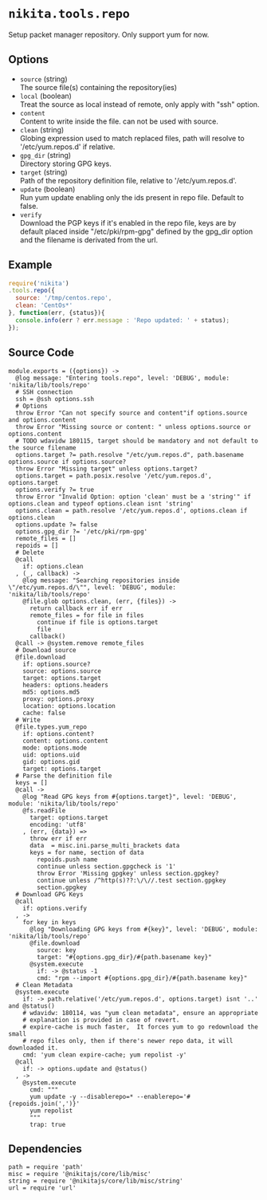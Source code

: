 
# `nikita.tools.repo`

Setup packet manager repository. Only support yum for now.

## Options

* `source` (string)   
  The source file(s) containing the repository(ies)   
* `local` (boolean)   
  Treat the source as local instead of remote, only apply with "ssh"
  option.   
* `content`   
  Content to write inside the file. can not be used with source.   
* `clean` (string)   
  Globing expression used to match replaced files, path will resolve to
  '/etc/yum.repos.d' if relative.   
* `gpg_dir` (string)   
  Directory storing GPG keys.   
* `target` (string)   
  Path of the repository definition file, relative to '/etc/yum.repos.d'.
* `update` (boolean)   
  Run yum update enabling only the ids present in repo file. Default to false.   
* `verify`   
  Download the PGP keys if it's enabled in the repo file, keys are by default
  placed inside "/etc/pki/rpm-gpg" defined by the gpg_dir option and the 
  filename is derivated from the url.   

## Example

```js
require('nikita')
.tools.repo({
  source: '/tmp/centos.repo',
  clean: 'CentOs*'
}, function(err, {status}){
  console.info(err ? err.message : 'Repo updated: ' + status);
});
```

## Source Code

    module.exports = ({options}) ->
      @log message: "Entering tools.repo", level: 'DEBUG', module: 'nikita/lib/tools/repo'
      # SSH connection
      ssh = @ssh options.ssh
      # Options
      throw Error "Can not specify source and content"if options.source and options.content
      throw Error "Missing source or content: " unless options.source or options.content
      # TODO wdavidw 180115, target should be mandatory and not default to the source filename
      options.target ?= path.resolve "/etc/yum.repos.d", path.basename options.source if options.source?
      throw Error "Missing target" unless options.target?
      options.target = path.posix.resolve '/etc/yum.repos.d', options.target
      options.verify ?= true
      throw Error "Invalid Option: option 'clean' must be a 'string'" if options.clean and typeof options.clean isnt 'string'
      options.clean = path.resolve '/etc/yum.repos.d', options.clean if options.clean
      options.update ?= false
      options.gpg_dir ?= '/etc/pki/rpm-gpg'
      remote_files = []
      repoids = []
      # Delete
      @call
        if: options.clean
      , (_, callback) ->
        @log message: "Searching repositories inside \"/etc/yum.repos.d/\"", level: 'DEBUG', module: 'nikita/lib/tools/repo'
        @file.glob options.clean, (err, {files}) ->
          return callback err if err
          remote_files = for file in files
            continue if file is options.target
            file
          callback()
      @call -> @system.remove remote_files
      # Download source
      @file.download
        if: options.source?
        source: options.source
        target: options.target
        headers: options.headers
        md5: options.md5
        proxy: options.proxy
        location: options.location
        cache: false
      # Write
      @file.types.yum_repo
        if: options.content?
        content: options.content
        mode: options.mode
        uid: options.uid
        gid: options.gid
        target: options.target
      # Parse the definition file
      keys = []
      @call ->
        @log "Read GPG keys from #{options.target}", level: 'DEBUG', module: 'nikita/lib/tools/repo'
        @fs.readFile
          target: options.target
          encoding: 'utf8'
        , (err, {data}) =>
          throw err if err
          data  = misc.ini.parse_multi_brackets data
          keys = for name, section of data
            repoids.push name
            continue unless section.gpgcheck is '1'
            throw Error 'Missing gpgkey' unless section.gpgkey?
            continue unless /^http(s)??:\/\//.test section.gpgkey
            section.gpgkey
      # Download GPG Keys
      @call
        if: options.verify
      , ->
        for key in keys
          @log "Downloading GPG keys from #{key}", level: 'DEBUG', module: 'nikita/lib/tools/repo'
          @file.download
            source: key
            target: "#{options.gpg_dir}/#{path.basename key}"
          @system.execute
            if: -> @status -1
            cmd: "rpm --import #{options.gpg_dir}/#{path.basename key}"
      # Clean Metadata
      @system.execute
        if: -> path.relative('/etc/yum.repos.d', options.target) isnt '..' and @status()
        # wdavidw: 180114, was "yum clean metadata", ensure an appropriate
        # explanation is provided in case of revert.
        # expire-cache is much faster,  It forces yum to go redownload the small
        # repo files only, then if there's newer repo data, it will downloaded it.
        cmd: 'yum clean expire-cache; yum repolist -y'
      @call 
        if: -> options.update and @status()
      , ->
        @system.execute
          cmd: """
          yum update -y --disablerepo=* --enablerepo='#{repoids.join(',')}'
          yum repolist
          """
          trap: true

## Dependencies

    path = require 'path'
    misc = require '@nikitajs/core/lib/misc'
    string = require '@nikitajs/core/lib/misc/string'
    url = require 'url'

